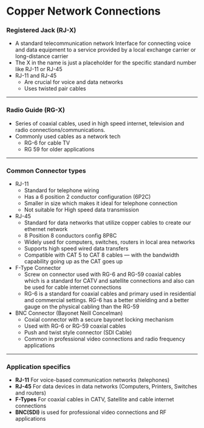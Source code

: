 # Copper Network Connections

### Registered Jack (RJ-X)

- A standard telecommunication network Interface for connecting voice and data equipment to a service provided by a local exchange carrier or long-distance carrier
- The X in the name is just a placeholder for the specific standard number like RJ-11 or RJ-45
- RJ-11 and RJ-45
    - Are crucial for voice and data networks
    - Uses twisted pair cables

---

### Radio Guide (RG-X)

- Series of coaxial cables, used in high speed internet, television and radio connections/communications.
- Commonly used cables as a network tech
    - RG-6 for cable TV
    - RG 59 for older applications

---

### Common Connector types

- RJ-11
    - Standard for telephone wiring
    - Has a 6 position 2 conductor configuration (6P2C)
    - Smaller in size which makes it ideal for telephone connection
    - Not suitable for High speed data transmission
- RJ-45
    - Standard for data networks that utilize copper cables to create our ethernet network
    - 8 Position 8 conductors config 8P8C
    - Widely used for computers, switches, routers in local area networks
    - Supports high speed wired data transfers
    - Compatible with CAT 5 to CAT 8 cables — with the bandwidth capability going up as the CAT goes up
- F-Type Connector
    - Screw on connector used with RG-6 and RG-59 coaxial cables which is a standard for CATV and satellite connections and also can be used for cable internet connections
    - RG-6 is a standard for coaxial cables and primary used in residential and commercial settings. RG-6 has a better shielding and a better gauge on the physical cabling than the RG-59
- BNC Connector (Bayonet Neill Concelman)
    - Coxial connector with a secure bayonet locking mechanism
    - Used with RG-6 or RG-59 coaxial cables
    - Push and twist style connector (SDI Cable)
    - Common in professional video connections and radio frequency applications

---

### Application specifics

- **RJ-11** For voice-based communication networks (telephones)
- **RJ-45** For data devices in data networks (Computers, Printers, Switches and routers)
- **F-Types** For coaxial cables in CATV, Satellite and cable internet connections
- **BNC(SDI)** is used for professional video connections and RF applications
